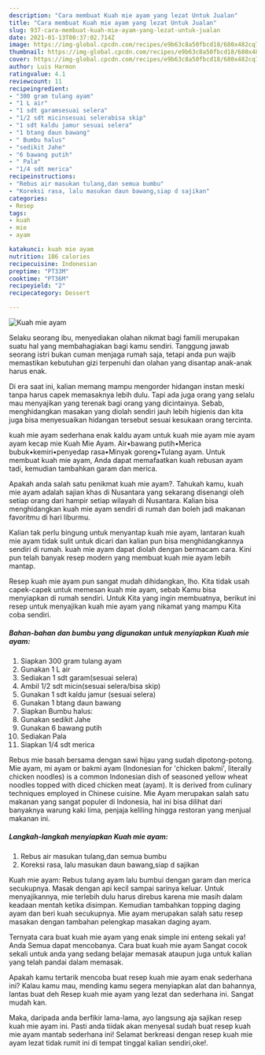 ```yaml
---
description: "Cara membuat Kuah mie ayam yang lezat Untuk Jualan"
title: "Cara membuat Kuah mie ayam yang lezat Untuk Jualan"
slug: 937-cara-membuat-kuah-mie-ayam-yang-lezat-untuk-jualan
date: 2021-01-13T00:37:02.714Z
image: https://img-global.cpcdn.com/recipes/e9b63c8a50fbcd18/680x482cq70/kuah-mie-ayam-foto-resep-utama.jpg
thumbnail: https://img-global.cpcdn.com/recipes/e9b63c8a50fbcd18/680x482cq70/kuah-mie-ayam-foto-resep-utama.jpg
cover: https://img-global.cpcdn.com/recipes/e9b63c8a50fbcd18/680x482cq70/kuah-mie-ayam-foto-resep-utama.jpg
author: Luis Harmon
ratingvalue: 4.1
reviewcount: 11
recipeingredient:
- "300 gram tulang ayam"
- "1 L air"
- "1 sdt garamsesuai selera"
- "1/2 sdt micinsesuai selerabisa skip"
- "1 sdt kaldu jamur sesuai selera"
- "1 btang daun bawang"
- " Bumbu halus"
- "sedikit Jahe"
- "6 bawang putih"
- " Pala"
- "1/4 sdt merica"
recipeinstructions:
- "Rebus air masukan tulang,dan semua bumbu"
- "Koreksi rasa, lalu masukan daun bawang,siap d sajikan"
categories:
- Resep
tags:
- kuah
- mie
- ayam

katakunci: kuah mie ayam 
nutrition: 186 calories
recipecuisine: Indonesian
preptime: "PT33M"
cooktime: "PT36M"
recipeyield: "2"
recipecategory: Dessert

---
```



![Kuah mie ayam](https://img-global.cpcdn.com/recipes/e9b63c8a50fbcd18/680x482cq70/kuah-mie-ayam-foto-resep-utama.jpg)

Selaku seorang ibu, menyediakan olahan nikmat bagi famili merupakan suatu hal yang membahagiakan bagi kamu sendiri. Tanggung jawab seorang istri bukan cuman menjaga rumah saja, tetapi anda pun wajib memastikan kebutuhan gizi terpenuhi dan olahan yang disantap anak-anak harus enak.

Di era  saat ini, kalian memang mampu mengorder hidangan instan meski tanpa harus capek memasaknya lebih dulu. Tapi ada juga orang yang selalu mau menyajikan yang terenak bagi orang yang dicintainya. Sebab, menghidangkan masakan yang diolah sendiri jauh lebih higienis dan kita juga bisa menyesuaikan hidangan tersebut sesuai kesukaan orang tercinta. 

kuah mie ayam sederhana enak kaldu ayam untuk kuah mie ayam mie ayam ayam kecap mie Kuah Mie Ayam. Air•bawang putih•Merica bubuk•kemiri•penyedap rasa•Minyak goreng•Tulang ayam. Untuk membuat kuah mie ayam, Anda dapat memafaatkan kuah rebusan ayam tadi, kemudian tambahkan garam dan merica.

Apakah anda salah satu penikmat kuah mie ayam?. Tahukah kamu, kuah mie ayam adalah sajian khas di Nusantara yang sekarang disenangi oleh setiap orang dari hampir setiap wilayah di Nusantara. Kalian bisa menghidangkan kuah mie ayam sendiri di rumah dan boleh jadi makanan favoritmu di hari liburmu.

Kalian tak perlu bingung untuk menyantap kuah mie ayam, lantaran kuah mie ayam tidak sulit untuk dicari dan kalian pun bisa menghidangkannya sendiri di rumah. kuah mie ayam dapat diolah dengan bermacam cara. Kini pun telah banyak resep modern yang membuat kuah mie ayam lebih mantap.

Resep kuah mie ayam pun sangat mudah dihidangkan, lho. Kita tidak usah capek-capek untuk memesan kuah mie ayam, sebab Kamu bisa menyiapkan di rumah sendiri. Untuk Kita yang ingin membuatnya, berikut ini resep untuk menyajikan kuah mie ayam yang nikamat yang mampu Kita coba sendiri.

<!--inarticleads1-->

##### Bahan-bahan dan bumbu yang digunakan untuk menyiapkan Kuah mie ayam:

1. Siapkan 300 gram tulang ayam
1. Gunakan 1 L air
1. Sediakan 1 sdt garam(sesuai selera)
1. Ambil 1/2 sdt micin(sesuai selera/bisa skip)
1. Gunakan 1 sdt kaldu jamur (sesuai selera)
1. Gunakan 1 btang daun bawang
1. Siapkan  Bumbu halus:
1. Gunakan sedikit Jahe
1. Gunakan 6 bawang putih
1. Sediakan  Pala
1. Siapkan 1/4 sdt merica


Rebus mie basah bersama dengan sawi hijau yang sudah dipotong-potong. Mie ayam, mi ayam or bakmi ayam (Indonesian for &#39;chicken bakmi&#39;, literally chicken noodles) is a common Indonesian dish of seasoned yellow wheat noodles topped with diced chicken meat (ayam). It is derived from culinary techniques employed in Chinese cuisine. Mie Ayam merupakan salah satu makanan yang sangat populer di Indonesia, hal ini bisa dilihat dari banyaknya warung kaki lima, penjaja keliling hingga restoran yang menjual makanan ini. 

<!--inarticleads2-->

##### Langkah-langkah menyiapkan Kuah mie ayam:

1. Rebus air masukan tulang,dan semua bumbu
1. Koreksi rasa, lalu masukan daun bawang,siap d sajikan


Kuah mie ayam: Rebus tulang ayam lalu bumbui dengan garam dan merica secukupnya. Masak dengan api kecil sampai sarinya keluar. Untuk menyajikannya, mie terlebih dulu harus direbus karena mie masih dalam keadaan mentah ketika disimpan. Kemudian tambahkan topping daging ayam dan beri kuah secukupnya. Mie ayam merupakan salah satu resep masakan dengan tambahan pelengkap masakan daging ayam. 

Ternyata cara buat kuah mie ayam yang enak simple ini enteng sekali ya! Anda Semua dapat mencobanya. Cara buat kuah mie ayam Sangat cocok sekali untuk anda yang sedang belajar memasak ataupun juga untuk kalian yang telah pandai dalam memasak.

Apakah kamu tertarik mencoba buat resep kuah mie ayam enak sederhana ini? Kalau kamu mau, mending kamu segera menyiapkan alat dan bahannya, lantas buat deh Resep kuah mie ayam yang lezat dan sederhana ini. Sangat mudah kan. 

Maka, daripada anda berfikir lama-lama, ayo langsung aja sajikan resep kuah mie ayam ini. Pasti anda tiidak akan menyesal sudah buat resep kuah mie ayam mantab sederhana ini! Selamat berkreasi dengan resep kuah mie ayam lezat tidak rumit ini di tempat tinggal kalian sendiri,oke!.

